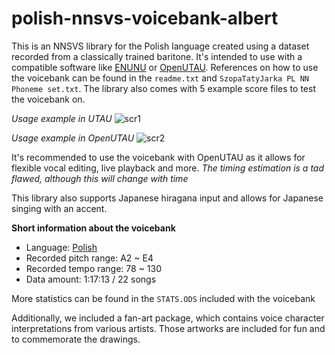 # polish-nnsvs-voicebank-albert
This is an NNSVS library for the Polish language created using a dataset recorded from a classically trained baritone. It's intended to use with a compatible software like [ENUNU](https://github.com/oatsu-gh/ENUNU) or [OpenUTAU](https://github.com/stakira/OpenUtau). References on how to use the voicebank can be found in the `readme.txt` and `SzopaTatyJarka PL NN Phoneme set.txt`. The library also comes with 5 example score files to test the voicebank on.

*Usage example in UTAU*
![scr1](https://user-images.githubusercontent.com/101723985/162490404-a71cdf63-9dc9-43b9-b4ff-15fe3b81af56.png)


*Usage example in OpenUTAU*
![scr2](https://user-images.githubusercontent.com/101723985/162490393-ed39c53a-fbd9-4dae-a648-bc864960bd4f.png)


It's recommended to use the voicebank with OpenUTAU as it allows for flexible vocal editing, live playback and more. *The timing estimation is a tad flawed, although this will change with time*

This library also supports Japanese hiragana input and allows for Japanese singing with an accent.

**Short information about the voicebank**
* Language: [Polish](https://github.com/SzopaTatyJarka/nnsvs-polish-support)
* Recorded pitch range: A2 ~ E4
* Recorded tempo range: 78 ~ 130
* Data amount: 1:17:13 / 22 songs

More statistics can be found in the `STATS.ODS` included with the voicebank

Additionally, we included a fan-art package, which contains voice character interpretations from various artists. Those artworks are included for fun and to commemorate the drawings. 
